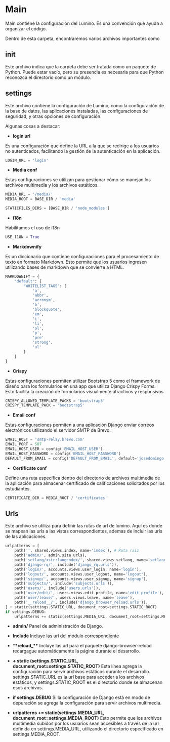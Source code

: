 # Main

Main contiene la configuración del Lumino. Es una convención que ayuda a organizar el código.

Dentro de esta carpeta, encontraremos varios archivos importantes como

## init

Este archivo indica que la carpeta debe ser tratada como un paquete de Python. Puede estar vacío, pero su presencia es necesaria para que Python reconozca el directorio como un módulo.

## settings

Este archivo contiene la configuración de Lumino, como la configuración de la base de datos, las aplicaciones instaladas, las configuraciones de seguridad, y otras opciones de configuración.

Algunas cosas a destacar:

- **login url**

Es una configuración que define la URL a la que se redirige a los usuarios no autenticados, facilitando la gestión de la autenticación en la aplicación.

```python
LOGIN_URL = 'login'
```

- **Media conf**

Estas configuraciones se utilizan para gestionar cómo se manejan los archivos multimedia y los archivos estáticos.

```python
MEDIA_URL = '/media/'
MEDIA_ROOT = BASE_DIR / 'media'

STATICFILES_DIRS = [BASE_DIR / 'node_modules']
```

- **i18n**

Habilitamos el uso de i18n

```python
USE_I18N = True
```

- **Markdownify**

Es un diccionario que contiene configuraciones para el procesamiento de texto en formato Markdown. Esto permite que los usuarios ingresen utilizando bases de markdown que se convierte a HTML.

```python
MARKDOWNIFY = {
    "default": {
        "WHITELIST_TAGS": [
            'a',
            'abbr',
            'acronym',
            'b',
            'blockquote',
            'em',
            'i',
            'li',
            'ol',
            'p',
            'pre'
            'strong',
            'ul'
        ]
    }
}
```

- **Crispy**

Estas configuraciones permiten utilizar Bootstrap 5 como el framework de diseño para los formularios en una app que utiliza Django Crispy Forms. Esto facilita la creación de formularios visualmente atractivos y responsivos

```python
CRISPY_ALLOWED_TEMPLATE_PACKS = 'bootstrap5'
CRISPY_TEMPLATE_PACK = 'bootstrap5'
```

- **Email conf**

Estas configuraciones permiten a una aplicación Django enviar correos electrónicos utilizando el servidor SMTP de Brevo.

```python
EMAIL_HOST = 'smtp-relay.brevo.com'
EMAIL_PORT = 587
EMAIL_HOST_USER = config('EMAIL_HOST_USER')
EMAIL_HOST_PASSWORD = config('EMAIL_HOST_PASSWORD')
DEFAULT_FROM_EMAIL = config('DEFAULT_FROM_EMAIL', default='josedomingo.rguez.rguez@gmail.com')
```

- **Certificate conf**

Define una ruta específica dentro del directorio de archivos multimedia de la aplicación para almacenar certificado de calificaciones solicitados por los estudiantes.

```python
CERTIFICATE_DIR = MEDIA_ROOT / 'certificates'
```

## Urls

Este archivo se utiliza para definir las rutas de url de lumino. Aquí es donde se mapean las urls a las vistas correspondientes, ademas de incluir las urls de las aplicaciones.

```python
urlpatterns = [
    path('', shared.views.index, name='index'), # Ruta raiz
    path('admin/', admin.site.urls),
    path('setlang/<str:langcode>/', shared.views.setlang, name='setlang'),
    path('django-rq/', include('django_rq.urls')),
    path('login/', accounts.views.user_login, name='login'),
    path('logout/', accounts.views.user_logout, name='logout'),
    path('signup/', accounts.views.user_signup, name='signup'),
    path('subjects/', include('subjects.urls')),
    path('users/', include('users.urls')),
    path('user/edit/', users.views.edit_profile, name='edit-profile'),
    path('user/leave/', users.views.leave, name='leave'),
    path('__reload__/', include('django_browser_reload.urls')),
] + static(settings.STATIC_URL, document_root=settings.STATIC_ROOT)
if settings.DEBUG:
    urlpatterns += static(settings.MEDIA_URL, document_root=settings.MEDIA_ROOT)
```

- **admin/** Panel de administración de Django.

- **Include** Incluye las url del módulo correspondiente

- \***\*reload\_\*\*** Incluye las url para el paquete django-browser-reload recargague automáticamente la página durante el desarrollo.

- **+ static (settings.STATIC_URL, document_root=settings.STATIC_ROOT)** Esta línea agrega la configuración para servir archivos estáticos durante el desarrollo. settings.STATIC_URL es la url base para acceder a los archivos estáticos, y settings.STATIC_ROOT es el directorio donde se almacenan esos archivos.

- **if settings.DEBUG** Si la configuración de Django está en modo de depuración se agrega la configuración para servir archivos multimedia.

- **urlpatterns += static(settings.MEDIA_URL, document_root=settings.MEDIA_ROOT)** Esto permite que los archivos multimedia subidos por los usuarios sean accesibles a través de la url definida en settings.MEDIA_URL, utilizando el directorio especificado en settings.MEDIA_ROOT.
